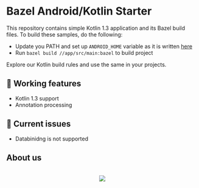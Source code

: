 # Bazel Android/Kotlin Starter

This repository contains simple Kotlin 1.3 application and its Bazel build files. To build these samples, do the following:

* Update you PATH and set up `ANDROID_HOME` variable as it is written [here](https://docs.bazel.build/versions/master/tutorial/android-app.html#integrate-with-the-android-sdk)
* Run `bazel build //app/src/main:bazel` to build project

Explore our Kotlin build rules and use the same in your projects.

## 💚 Working features 

* Kotlin 1.3 support
* Annotation processing

## 🔴 Current issues

* Databinidng is not supported


## About us
<p align="center">
    <br/>
    <a href="https://scal.io/">
        <img src="https://raw.githubusercontent.com/scalio/bazel-status/master/assets/scalio-logo.svg?sanitize=true" />
    </a>
    <br/>
</p>
